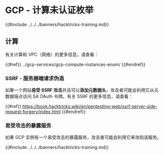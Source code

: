 # GCP - 计算未认证枚举

{{#include ../../../banners/hacktricks-training.md}}

## 计算

有关计算和 VPC（网络）的更多信息，请查看：

{{#ref}}
../gcp-services/gcp-compute-instances-enum/
{{#endref}}

### SSRF - 服务器端请求伪造

如果一个网站**易受 SSRF 攻击**并且可以**添加元数据头**，攻击者可能会利用它从元数据端点访问 SA OAuth 令牌。有关 SSRF 的更多信息，请查看：

{{#ref}}
https://book.hacktricks.wiki/en/pentesting-web/ssrf-server-side-request-forgery/index.html
{{#endref}}

### 易受攻击的暴露服务

如果 GCP 实例有一个易受攻击的暴露服务，攻击者可能会利用它来攻陷该服务。

{{#include ../../../banners/hacktricks-training.md}}
